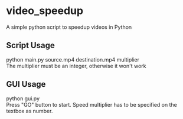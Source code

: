 # video_speedup
A simple python script to speedup videos in Python
## Script Usage
python main.py source.mp4 destination.mp4 multiplier  
The multiplier must be an integer, otherwise it won't work
## GUI Usage
python gui.py  
Press "GO" button to start. Speed multiplier has to be specified on the textbox as number.
